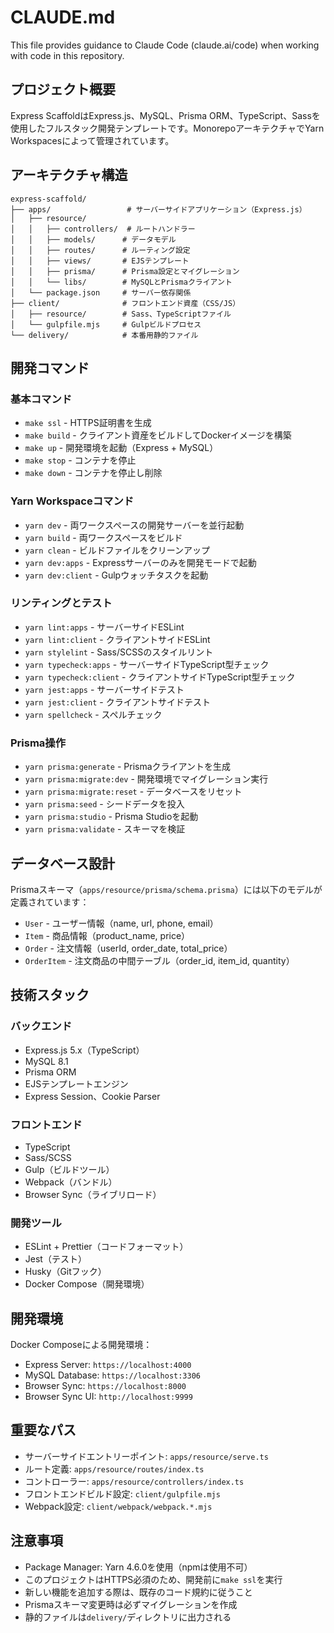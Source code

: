# CLAUDE.md

This file provides guidance to Claude Code (claude.ai/code) when working with code in this repository.

## プロジェクト概要

Express ScaffoldはExpress.js、MySQL、Prisma ORM、TypeScript、Sassを使用したフルスタック開発テンプレートです。MonorepoアーキテクチャでYarn Workspacesによって管理されています。

## アーキテクチャ構造

```
express-scaffold/
├── apps/                 # サーバーサイドアプリケーション（Express.js）
│   ├── resource/
│   │   ├── controllers/  # ルートハンドラー
│   │   ├── models/      # データモデル
│   │   ├── routes/      # ルーティング設定
│   │   ├── views/       # EJSテンプレート
│   │   ├── prisma/      # Prisma設定とマイグレーション
│   │   └── libs/        # MySQLとPrismaクライアント
│   └── package.json     # サーバー依存関係
├── client/              # フロントエンド資産（CSS/JS）
│   ├── resource/        # Sass、TypeScriptファイル
│   └── gulpfile.mjs     # Gulpビルドプロセス
└── delivery/            # 本番用静的ファイル
```

## 開発コマンド

### 基本コマンド

- `make ssl` - HTTPS証明書を生成
- `make build` - クライアント資産をビルドしてDockerイメージを構築
- `make up` - 開発環境を起動（Express + MySQL）
- `make stop` - コンテナを停止
- `make down` - コンテナを停止し削除

### Yarn Workspaceコマンド

- `yarn dev` - 両ワークスペースの開発サーバーを並行起動
- `yarn build` - 両ワークスペースをビルド
- `yarn clean` - ビルドファイルをクリーンアップ
- `yarn dev:apps` - Expressサーバーのみを開発モードで起動
- `yarn dev:client` - Gulpウォッチタスクを起動

### リンティングとテスト

- `yarn lint:apps` - サーバーサイドESLint
- `yarn lint:client` - クライアントサイドESLint
- `yarn stylelint` - Sass/SCSSのスタイルリント
- `yarn typecheck:apps` - サーバーサイドTypeScript型チェック
- `yarn typecheck:client` - クライアントサイドTypeScript型チェック
- `yarn jest:apps` - サーバーサイドテスト
- `yarn jest:client` - クライアントサイドテスト
- `yarn spellcheck` - スペルチェック

### Prisma操作

- `yarn prisma:generate` - Prismaクライアントを生成
- `yarn prisma:migrate:dev` - 開発環境でマイグレーション実行
- `yarn prisma:migrate:reset` - データベースをリセット
- `yarn prisma:seed` - シードデータを投入
- `yarn prisma:studio` - Prisma Studioを起動
- `yarn prisma:validate` - スキーマを検証

## データベース設計

Prismaスキーマ（`apps/resource/prisma/schema.prisma`）には以下のモデルが定義されています：

- `User` - ユーザー情報（name, url, phone, email）
- `Item` - 商品情報（product_name, price）
- `Order` - 注文情報（userId, order_date, total_price）
- `OrderItem` - 注文商品の中間テーブル（order_id, item_id, quantity）

## 技術スタック

### バックエンド

- Express.js 5.x（TypeScript）
- MySQL 8.1
- Prisma ORM
- EJSテンプレートエンジン
- Express Session、Cookie Parser

### フロントエンド

- TypeScript
- Sass/SCSS
- Gulp（ビルドツール）
- Webpack（バンドル）
- Browser Sync（ライブリロード）

### 開発ツール

- ESLint + Prettier（コードフォーマット）
- Jest（テスト）
- Husky（Gitフック）
- Docker Compose（開発環境）

## 開発環境

Docker Composeによる開発環境：

- Express Server: `https://localhost:4000`
- MySQL Database: `https://localhost:3306`
- Browser Sync: `https://localhost:8000`
- Browser Sync UI: `http://localhost:9999`

## 重要なパス

- サーバーサイドエントリーポイント: `apps/resource/serve.ts`
- ルート定義: `apps/resource/routes/index.ts`
- コントローラー: `apps/resource/controllers/index.ts`
- フロントエンドビルド設定: `client/gulpfile.mjs`
- Webpack設定: `client/webpack/webpack.*.mjs`

## 注意事項

- Package Manager: Yarn 4.6.0を使用（npmは使用不可）
- このプロジェクトはHTTPS必須のため、開発前に`make ssl`を実行
- 新しい機能を追加する際は、既存のコード規約に従うこと
- Prismaスキーマ変更時は必ずマイグレーションを作成
- 静的ファイルは`delivery/`ディレクトリに出力される
